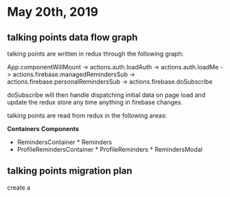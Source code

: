 # May 20th, 2019

## talking points data flow graph

talking points are written in redux through the following graph:

App.componentWillMount -> actions.auth.loadAuth -> actions.auth.loadMe -> actions.firebase.managedRemindersSub  ->
                                                                          actions.firebase.personalRemindersSub ->  actions.firebase.doSubscribe

doSubscribe will then handle dispatching initial data on page load and update the redux store any time anything in firebase changes.

talking points are read from redux in the following areas:

__Containers__                                            __Components__
* RemindersContainer                                      * Reminders
* ProfileRemindersContainer                               * ProfileReminders
                                                          * RemindersModal

## talking points migration plan

create a 

